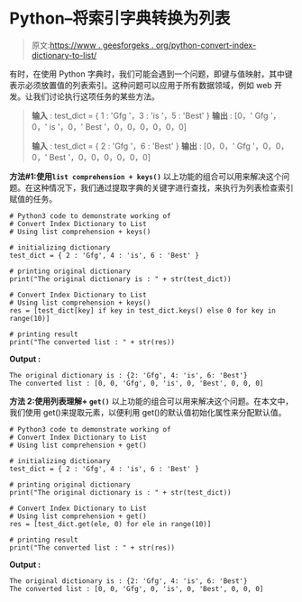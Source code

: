 # Python–将索引字典转换为列表

> 原文:[https://www . geesforgeks . org/python-convert-index-dictionary-to-list/](https://www.geeksforgeeks.org/python-convert-index-dictionary-to-list/)

有时，在使用 Python 字典时，我们可能会遇到一个问题，即键与值映射，其中键表示必须放置值的列表索引。这种问题可以应用于所有数据领域，例如 web 开发。让我们讨论执行这项任务的某些方法。

> **输入** : test_dict = { 1 : 'Gfg '，3 : 'is '，5 : 'Best' }
> **输出** : [0，' Gfg '，0，' is '，0，' Best '，0，0，0，0，0，0]
> 
> **输入** : test_dict = { 2 : 'Gfg '，6 : 'Best' }
> **输出** : [0，0，' Gfg '，0，0，0，' Best '，0，0，0，0，0，0]

**方法#1:使用`list comprehension + keys()`**
以上功能的组合可以用来解决这个问题。在这种情况下，我们通过提取字典的关键字进行查找，来执行为列表检查索引赋值的任务。

```
# Python3 code to demonstrate working of 
# Convert Index Dictionary to List
# Using list comprehension + keys()

# initializing dictionary
test_dict = { 2 : 'Gfg', 4 : 'is', 6 : 'Best' } 

# printing original dictionary
print("The original dictionary is : " + str(test_dict))

# Convert Index Dictionary to List
# Using list comprehension + keys()
res = [test_dict[key] if key in test_dict.keys() else 0 for key in range(10)]

# printing result 
print("The converted list : " + str(res)) 
```

**Output :**

```
The original dictionary is : {2: 'Gfg', 4: 'is', 6: 'Best'}
The converted list : [0, 0, 'Gfg', 0, 'is', 0, 'Best', 0, 0, 0]

```

**方法 2:使用列表理解+ `get()`**
以上功能的组合可以用来解决这个问题。在本文中，我们使用 get()来提取元素，以便利用 get()的默认值初始化属性来分配默认值。

```
# Python3 code to demonstrate working of 
# Convert Index Dictionary to List
# Using list comprehension + get()

# initializing dictionary
test_dict = { 2 : 'Gfg', 4 : 'is', 6 : 'Best' } 

# printing original dictionary
print("The original dictionary is : " + str(test_dict))

# Convert Index Dictionary to List
# Using list comprehension + get()
res = [test_dict.get(ele, 0) for ele in range(10)]

# printing result 
print("The converted list : " + str(res)) 
```

**Output :**

```
The original dictionary is : {2: 'Gfg', 4: 'is', 6: 'Best'}
The converted list : [0, 0, 'Gfg', 0, 'is', 0, 'Best', 0, 0, 0]

```
